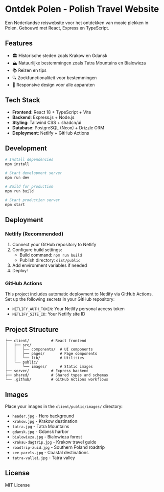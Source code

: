 # Ontdek Polen - Polish Travel Website

Een Nederlandse reiswebsite voor het ontdekken van mooie plekken in Polen. Gebouwd met React, Express en TypeScript.

## Features

- 🏛️ Historische steden zoals Krakow en Gdansk
- 🏔️ Natuurlijke bestemmingen zoals Tatra Mountains en Bialowieza
- 📚 Reizen en tips
- 🔍 Zoekfunctionaliteit voor bestemmingen
- 📱 Responsive design voor alle apparaten

## Tech Stack

- **Frontend**: React 18 + TypeScript + Vite
- **Backend**: Express.js + Node.js
- **Styling**: Tailwind CSS + shadcn/ui
- **Database**: PostgreSQL (Neon) + Drizzle ORM
- **Deployment**: Netlify + GitHub Actions

## Development

```bash
# Install dependencies
npm install

# Start development server
npm run dev

# Build for production
npm run build

# Start production server
npm start
```

## Deployment

### Netlify (Recommended)

1. Connect your GitHub repository to Netlify
2. Configure build settings:
   - Build command: `npm run build`
   - Publish directory: `dist/public`
3. Add environment variables if needed
4. Deploy!

### GitHub Actions

This project includes automatic deployment to Netlify via GitHub Actions. Set up the following secrets in your GitHub repository:

- `NETLIFY_AUTH_TOKEN`: Your Netlify personal access token
- `NETLIFY_SITE_ID`: Your Netlify site ID

## Project Structure

```
├── client/          # React frontend
│   ├── src/
│   │   ├── components/  # UI components
│   │   ├── pages/       # Page components
│   │   └── lib/         # Utilities
│   └── public/
│       └── images/      # Static images
├── server/          # Express backend
├── shared/          # Shared types and schemas
└── .github/         # GitHub Actions workflows
```

## Images

Place your images in the `client/public/images/` directory:

- `header.jpg` - Hero background
- `krakow.jpg` - Krakow destination
- `tatra.jpg` - Tatra Mountains
- `gdansk.jpg` - Gdansk harbor
- `bialowieza.jpg` - Bialowieza forest
- `krakau-dagtrip.jpg` - Krakow travel guide
- `roadtrip-zuid.jpg` - Southern Poland roadtrip
- `zee-parels.jpg` - Coastal destinations
- `tatra-vallei.jpg` - Tatra valley

## License

MIT License